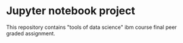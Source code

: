 # Jupyter notebook project
This repository contains "tools of data science" ibm course final peer graded assignment.
